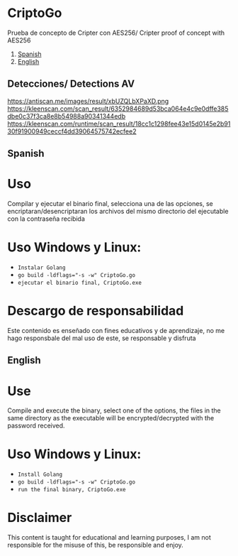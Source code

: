 # CriptoGo
Prueba de concepto de Cripter con AES256/ Cripter proof of concept with AES256

1. [Spanish](#Spanish "Goto Spanish")
2. [English](#English "Goto English")


## Detecciones/ Detections AV
https://antiscan.me/images/result/xbUZQLbXPaXD.png
https://kleenscan.com/scan_result/6352984689d53bca064e4c9e0dffe385dbe0c37f3ca8e8b54988a90341344edb
https://kleenscan.com/runtime/scan_result/18cc1c1298fee43e15d0145e2b9130f91900949ceccf4dd39064575742ecfee2

## Spanish

# Uso #

Compilar y ejecutar el binario final, selecciona una de las opciones, se encriptaran/desencriptaran los archivos del mismo directorio del ejecutable con la contraseña recibida

# Uso Windows y Linux:
* `Instalar Golang`
* `go build -ldflags="-s -w" CriptoGo.go`
* `ejecutar el binario final, CriptoGo.exe`

# Descargo de responsabilidad #
Este contenido es enseñado con fines educativos y de aprendizaje, no me hago responsbale del mal uso de este, se responsable y disfruta

## English 

# Use #

Compile and execute the binary, select one of the options, the files in the same directory as the executable will be encrypted/decrypted with the password received.

# Uso Windows y Linux:
* `Install Golang`
* `go build -ldflags="-s -w" CriptoGo.go`
* `run the final binary, CriptoGo.exe`

# Disclaimer
This content is taught for educational and learning purposes, I am not responsible for the misuse of this, be responsible and enjoy.
